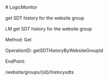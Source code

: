 <br>#     LogicMonitor</br>
<br>get SDT history for the website group</br>
<br>LM get SDT history for the website group</br>
<br>Method: Get</br>
<br>OperationID: getSDTHistoryByWebsiteGroupId</br>
<br>EndPoint:</br>
<br>/website/groups/{id}/historysdts</br>
